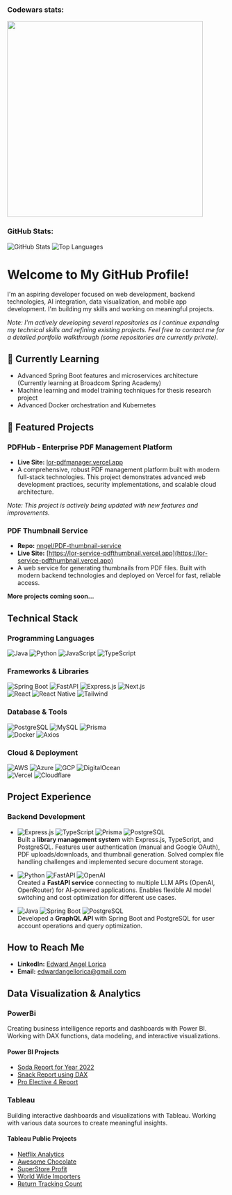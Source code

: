 ### Codewars stats:

<a href="https://www.codewars.com/users/nngel" target="_blank"> <img src="https://www.codewars.com/users/nngel/badges/small" width="450"> </a>

### GitHub Stats:

![GitHub Stats](https://github-readme-stats.vercel.app/api?username=nngel&show_icons=true&theme=radical&count_private=true)
![Top Languages](https://github-readme-stats.vercel.app/api/top-langs/?username=nngel&layout=compact&theme=radical)

# Welcome to My GitHub Profile!

I'm an aspiring developer focused on web development, backend technologies, AI integration, data visualization, and mobile app development. I'm building my skills and working on meaningful projects.

*Note: I'm actively developing several repositories as I continue expanding my technical skills and refining existing projects. Feel free to contact me for a detailed portfolio walkthrough (some repositories are currently private).*

## 🌱 Currently Learning
- Advanced Spring Boot features and microservices architecture (Currently learning at Broadcom Spring Academy)
- Machine learning and model training techniques for thesis research project
- Advanced Docker orchestration and Kubernetes

## 🚀 Featured Projects

### PDFHub - Enterprise PDF Management Platform
- **Live Site:** [lor-pdfmanager.vercel.app](https://lor-pdfmanager.vercel.app/)
- A comprehensive, robust PDF management platform built with modern full-stack technologies. This project demonstrates advanced web development practices, security implementations, and scalable cloud architecture.

*Note: This project is actively being updated with new features and improvements.*

### PDF Thumbnail Service
- **Repo:** [nngel/PDF-thumbnail-service](https://github.com/nngel/PDF-thumbnail-service)
- **Live Site:** [https://lor-service-pdfthumbnail.vercel.app](https://lor-service-pdfthumbnail.vercel.app)
- A web service for generating thumbnails from PDF files. Built with modern backend technologies and deployed on Vercel for fast, reliable access.

**More projects coming soon...**

## Technical Stack

### Programming Languages
![Java](https://img.shields.io/badge/☕%20Java-ED8B00?style=flat-square&logoColor=white) 
![Python](https://img.shields.io/badge/-Python-3776AB?style=flat-square&logo=python&logoColor=white) 
![JavaScript](https://img.shields.io/badge/-JavaScript-F7DF1E?style=flat-square&logo=javascript&logoColor=black) ![TypeScript](https://img.shields.io/badge/-TypeScript-3178C6?style=flat-square&logo=typescript&logoColor=white)

### Frameworks & Libraries
![Spring Boot](https://img.shields.io/badge/-Spring%20Boot-6DB33F?style=flat-square&logo=springboot&logoColor=white) ![FastAPI](https://img.shields.io/badge/-FastAPI-009688?style=flat-square&logo=fastapi&logoColor=white) ![Express.js](https://img.shields.io/badge/-Express-000000?style=flat-square&logo=express&logoColor=white) ![Next.js](https://img.shields.io/badge/-Next.js-000000?style=flat-square&logo=nextdotjs&logoColor=white)
<br>![React](https://img.shields.io/badge/-React-61DAFB?style=flat-square&logo=react&logoColor=black) ![React Native](https://img.shields.io/badge/-React%20Native-61DAFB?style=flat-square&logo=react&logoColor=black) ![Tailwind](https://img.shields.io/badge/-Tailwind-06B6D4?style=flat-square&logo=tailwindcss&logoColor=white)

### Database & Tools
![PostgreSQL](https://img.shields.io/badge/-PostgreSQL-4169E1?style=flat-square&logo=postgresql&logoColor=white) ![MySQL](https://img.shields.io/badge/-MySQL-4479A1?style=flat-square&logo=mysql&logoColor=white) ![Prisma](https://img.shields.io/badge/-Prisma-2D3748?style=flat-square&logo=prisma&logoColor=white)
<br>![Docker](https://img.shields.io/badge/-Docker-2496ED?style=flat-square&logo=docker&logoColor=white) ![Axios](https://img.shields.io/badge/-Axios-5A29E4?style=flat-square&logo=axios&logoColor=white)

### Cloud & Deployment
![AWS](https://img.shields.io/badge/-AWS-232F3E?style=flat-square&logo=amazonaws&logoColor=white) ![Azure](https://img.shields.io/badge/-Azure-0078D4?style=flat-square&logo=microsoftazure&logoColor=white) ![GCP](https://img.shields.io/badge/-GCP-4285F4?style=flat-square&logo=googlecloud&logoColor=white) ![DigitalOcean](https://img.shields.io/badge/-DigitalOcean-0080FF?style=flat-square&logo=digitalocean&logoColor=white)
<br>![Vercel](https://img.shields.io/badge/-Vercel-000000?style=flat-square&logo=vercel&logoColor=white) ![Cloudflare](https://img.shields.io/badge/-Cloudflare-F38020?style=flat-square&logo=cloudflare&logoColor=white)

## Project Experience

### Backend Development
- ![Express.js](https://img.shields.io/badge/-Express-000000?style=flat-square&logo=express&logoColor=white) ![TypeScript](https://img.shields.io/badge/-TypeScript-3178C6?style=flat-square&logo=typescript&logoColor=white) ![Prisma](https://img.shields.io/badge/-Prisma-2D3748?style=flat-square&logo=prisma&logoColor=white) ![PostgreSQL](https://img.shields.io/badge/-PostgreSQL-4169E1?style=flat-square&logo=postgresql&logoColor=white) <br/>Built a **library management system** with Express.js, TypeScript, and PostgreSQL. Features user authentication (manual and Google OAuth), PDF uploads/downloads, and thumbnail generation. Solved complex file handling challenges and implemented secure document storage.

- ![Python](https://img.shields.io/badge/-Python-3776AB?style=flat-square&logo=python&logoColor=white) ![FastAPI](https://img.shields.io/badge/-FastAPI-009688?style=flat-square&logo=fastapi&logoColor=white) ![OpenAI](https://img.shields.io/badge/-OpenAI-412991?style=flat-square&logo=openai&logoColor=white) <br/>Created a **FastAPI service** connecting to multiple LLM APIs (OpenAI, OpenRouter) for AI-powered applications. Enables flexible AI model switching and cost optimization for different use cases.

- ![Java](https://img.shields.io/badge/☕%20Java-ED8B00?style=flat-square&logoColor=white) ![Spring Boot](https://img.shields.io/badge/-Spring%20Boot-6DB33F?style=flat-square&logo=springboot&logoColor=white) ![PostgreSQL](https://img.shields.io/badge/-PostgreSQL-4169E1?style=flat-square&logo=postgresql&logoColor=white) <br/>Developed a **GraphQL API** with Spring Boot and PostgreSQL for user account operations and query optimization.

## How to Reach Me
- **LinkedIn:** [Edward Angel Lorica](https://www.linkedin.com/in/edward-angel-lorica-9127b2235/)
- **Email:** edwardangellorica@gmail.com

## Data Visualization & Analytics

### PowerBi
Creating business intelligence reports and dashboards with Power BI. Working with DAX functions, data modeling, and interactive visualizations.

#### Power BI Projects
* [Soda Report for Year 2022](https://app.powerbi.com/view?r=eyJrIjoiYmM3N2M4NjQtYmRmYi00MDY1LTkzODMtOGY0ZDAyOWU0ZDRkIiwidCI6ImRmMzU3OGUzLWVmYmItNGMwYS05MTkxLTg4OWM5ZGU0MjY2YyIsImMiOjEwfQ%3D%3D)
* [Snack Report using DAX](https://app.powerbi.com/view?r=eyJrIjoiNWJmMTIzODgtNGE5MS00Y2RjLWJhMjctYzAyZjJhZDZlYmVlIiwidCI6ImRmMzU3OGUzLWVmYmItNGMwYS05MTkxLTg4OWM5ZGU0MjY2YyIsImMiOjEwfQ%3D%3D)
* [Pro Elective 4 Report](https://app.powerbi.com/view?r=eyJrIjoiMmJmY2VmOTQtM2Q2OS00NTZiLTljM2UtYTE4OWRkOTlhMzhkIiwidCI6ImRmMzU3OGUzLWVmYmItNGMwYS05MTkxLTg4OWM5ZGU0MjY2YyIsImMiOjEwfQ%3D%3D)

### Tableau

Building interactive dashboards and visualizations with Tableau. Working with various data sources to create meaningful insights.

#### Tableau Public Projects

* [Netflix Analytics](https://public.tableau.com/views/NetflixAnalytics_17475810720070/Dashboard1?:language=en-US&:sid=&:redirect=auth&:display_count=n&:origin=viz_share_link)
* [Awesome Chocolate](https://public.tableau.com/views/AwesomeChocolate_17433902560790/AwesomeChocolateDashboard?:language=en-US&:sid=&:redirect=auth&:display_count=n&:origin=viz_share_link)
* [SuperStore Profit](https://public.tableau.com/views/SuperStoreProfit_17439957829060/MyDashboard?:language=en-US&:sid=&:redirect=auth&:display_count=n&:origin=viz_share_link)
* [World Wide Importers](https://public.tableau.com/views/WorldWideImporters-LoricaEdwardAngel/WorldWideImporters-LoricaEdwardAngel?:language=en-US&:sid=&:redirect=auth&:display_count=n&:origin=viz_share_link)
* [Return Tracking Count](https://public.tableau.com/views/ReturnTrackingCount_17458113187110/Dashboard1?:language=en-US&:sid=&:redirect=auth&:display_count=n&:origin=viz_share_link)

<!--

<img src="" alt="" height="48"/>


**nngel/nngel** is a ✨ _special_ ✨ repository because its `README.md` (this file) appears on your GitHub profile.

Here are some ideas to get you started:

- 🔭 I'm currently working on ...
- 🌱 I'm currently learning ...
- 👯 I'm looking to collaborate on ...
- 🤔 I'm looking for help with ...
- 💬 Ask me about ...
- 📫 How to reach me: ...
- 😄 Pronouns: ...
- ⚡ Fun fact: ...
-->

